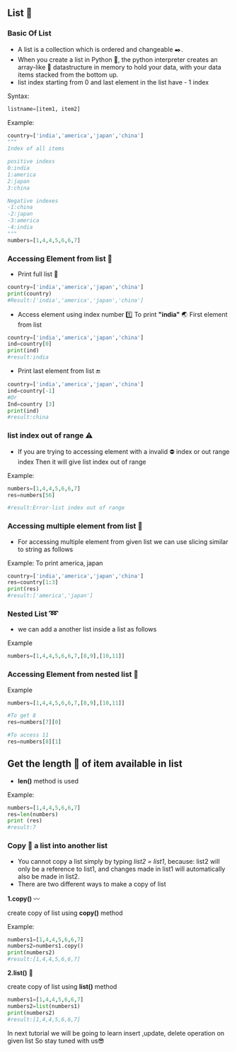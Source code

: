 ## List :page_with_curl:

### Basic Of List

- A list is a collection which is ordered and changeable :black_nib:. 
- When you create a list in Python :snake:, the python interpreter creates an array-like :office: datastructure in memory to hold your data, with your data items stacked from the bottom up. 
- list index starting from 0 and last element in the list have - 1 index

Syntax:
```python
listname=[item1, item2]
```
Example:
```python
country=['india','america','japan','china']
"""
Index of all items

positive indexs
0:india
1:america
2:japan
3:china

Negative indexes
-1:china
-2:japan
-3:america
-4:india
"""
numbers=[1,4,4,5,6,6,7]
```

### Accessing Element from list :ticket:

- Print full list :black_square_button:
```python
country=['india','america','japan','china']
print(country) 
#Result:['india','america','japan','china']
```
- Access element using index number :one:
To print **"india"** :earth_asia: First element from list
```python
country=['india','america','japan','china']
ind=country[0]
print(ind) 
#result:india
```
- Print last element from list :end:
```python
country=['india','america','japan','china']
ind=country[-1]
#Or
Ind=country [3]
print(ind) 
#result:china
```

### list index out of range :warning:

- If you are trying to accessing element with a invalid :no_entry: index or out range index 
Then it will give list index out of range

Example:
```python
numbers=[1,4,4,5,6,6,7]
res=numbers[56]

#result:Error-list index out of range
```
### Accessing multiple element from list :diamond_shape_with_a_dot_inside:

- For accessing multiple element from given list we can use slicing similar to string as follows

Example:
To print america, japan
```python
country=['india','america','japan','china']
res=country[1:3]
print(res) 
#result:['america','japan']
```
### Nested List :loop:
- we can add a another list inside a list as follows

Example
```python
numbers=[1,4,4,5,6,6,7,[8,9],[10,11]]
```

### Accessing Element from nested list :nut_and_bolt:
Example
```python
numbers=[1,4,4,5,6,6,7,[8,9],[10,11]]

#To get 8
res=numbers[7][0]

#To access 11
res=numbers[8][1]
```

## Get the length  :straight_ruler: of item available in list
- **len()**  method is used 

Example:
```python
numbers=[1,4,4,5,6,6,7]
res=len(numbers) 
print (res) 
#result:7
```
### Copy :beginner: a list into another list
- You cannot copy a list simply by typing *list2 = list1*, because: list2 will only be a reference to list1, and changes made in list1 will automatically also be made in list2.
- There are two different ways to make a copy of list

**1.copy()** :wavy_dash:
 
 create copy of list using **copy()** method

Example:
```python
numbers1=[1,4,4,5,6,6,7]
numbers2=numbers1.copy() 
print(numbers2) 
#result:[1,4,4,5,6,6,7]
```

**2.list()** :book:

create copy of list using **list()** method
```python
numbers1=[1,4,4,5,6,6,7]
numbers2=list(numbers1) 
print(numbers2) 
#result:[1,4,4,5,6,6,7]
```

In next tutorial we will be going to learn insert ,update, delete operation on given list
So stay tuned with us😎
